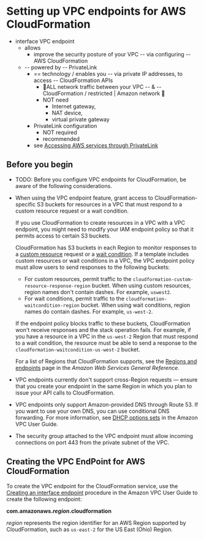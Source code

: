 # Setting up VPC endpoints for AWS CloudFormation<a name="cfn-vpce-bucketnames"></a>

 * interface VPC endpoint
   * allows
     * improve the security posture of your VPC -- via configuring -- AWS CloudFormation 
   * -- powered by -- PrivateLink
     * == technology / enables you -- via private IP addresses, to access -- CloudFormation APIs 
       * 👀ALL network traffic between your VPC -- & -- CloudFormation / restricted | Amazon network 👀 
       * NOT need
         * Internet gateway,
         * NAT device,
         * virtual private gateway
     * PrivateLink configuration
       * NOT required
       * recommended
     * see [Accessing AWS services through PrivateLink](https://docs.aws.amazon.com/vpc/latest/userguide/VPC_Introduction.html#what-is-privatelink)

## Before you begin<a name="cfn-setting-up-vpc-considerations"></a>

* TODO:
Before you configure VPC endpoints for CloudFormation, be aware of the following considerations\.
+ When using the VPC endpoint feature, grant access to CloudFormation\-specific S3 buckets for resources in a VPC that must respond to a custom resource request or a wait condition\.

  If you use CloudFormation to create resources in a VPC with a VPC endpoint, you might need to modify your IAM endpoint policy so that it permits access to certain S3 buckets\.

  CloudFormation has S3 buckets in each Region to monitor responses to a [custom resource](template-custom-resources.md) request or a [wait condition](using-cfn-waitcondition.md)\. If a template includes custom resources or wait conditions in a VPC, the VPC endpoint policy must allow users to send responses to the following buckets:
  + For custom resources, permit traffic to the `cloudformation-custom-resource-response-region` bucket\. When using custom resources, region names don't contain dashes\. For example, `uswest2`\.
  + For wait conditions, permit traffic to the `cloudformation-waitcondition-region` bucket\. When using wait conditions, region names do contain dashes\. For example, `us-west-2`\.

  If the endpoint policy blocks traffic to these buckets, CloudFormation won't receive responses and the stack operation fails\. For example, if you have a resource in a VPC in the `us-west-2` Region that must respond to a wait condition, the resource must be able to send a response to the `cloudformation-waitcondition-us-west-2` bucket\.

  For a list of Regions that CloudFormation supports, see the [Regions and endpoints](https://docs.aws.amazon.com/general/latest/gr/rande.html#cfn_region) page in the *Amazon Web Services General Reference*\.
+ VPC endpoints currently don't support cross\-Region requests — ensure that you create your endpoint in the same Region in which you plan to issue your API calls to CloudFormation\.
+ VPC endpoints only support Amazon\-provided DNS through Route 53\. If you want to use your own DNS, you can use conditional DNS forwarding\. For more information, see [DHCP options sets](https://docs.aws.amazon.com/vpc/latest/userguide/VPC_DHCP_Options.html) in the Amazon VPC User Guide\.
+ The security group attached to the VPC endpoint must allow incoming connections on port 443 from the private subnet of the VPC\.

## Creating the VPC EndPoint for AWS CloudFormation<a name="cfn-setting-up-vpc-create"></a>

To create the VPC endpoint for the CloudFormation service, use the [Creating an interface endpoint](https://docs.aws.amazon.com/vpc/latest/userguide/vpce-interface.html#create-interface-endpoint) procedure in the Amazon VPC User Guide to create the following endpoint:

**com\.amazonaws\.*region*\.cloudformation**

*region* represents the region identifier for an AWS Region supported by CloudFormation, such as `us-east-2` for the US East \(Ohio\) Region\.